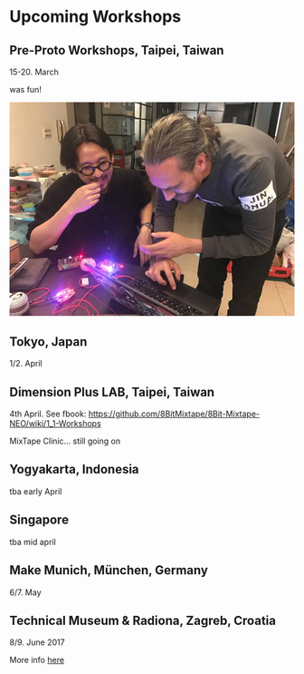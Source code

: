 # Upcoming Workshops

## Pre-Proto Workshops, Taipei, Taiwan

15-20. March

was fun!

![What here?](images/photos/keith_dusjagr_mixtapeGeeking.jpg "Keith and dusjagr geeking with mixtapes")

## Tokyo, Japan

1/2. April

## Dimension Plus LAB, Taipei, Taiwan

4th April. See fbook: https://github.com/8BitMixtape/8Bit-Mixtape-NEO/wiki/1_1-Workshops

MixTape Clinic... still going on

## Yogyakarta, Indonesia

tba early April

## Singapore

tba mid april

## Make Munich, München, Germany

6/7. May

## Technical Museum & Radiona, Zagreb, Croatia

8/9. June 2017

More info [here](https://github.com/8BitMixtape/8Bit-Mixtape-NEO/wiki/1_2-NeoCoco-Workshop-Zagreb)



